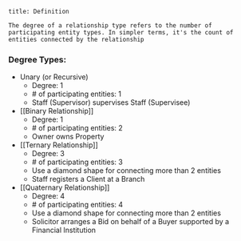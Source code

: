 ```ad-note
title: Definition

The degree of a relationship type refers to the number of participating entity types. In simpler terms, it's the count of entities connected by the relationship
```

### Degree Types:
- Unary (or Recursive)
	- Degree: 1
	- \# of participating entities: 1
	- Staff (Supervisor) supervises Staff (Supervisee)
- [[Binary Relationship]]
	- Degree: 1
	- \# of participating entities: 2
	- Owner owns Property
- [[Ternary Relationship]]
	- Degree: 3
	- \# of participating entities: 3
	- Use a diamond shape for connecting more than 2 entities
	- Staff registers a Client at a Branch
- [[Quaternary Relationship]]
	- Degree: 4
	- \# of participating entities: 4
	- Use a diamond shape for connecting more than 2 entities
	- Solicitor arranges a Bid on behalf of a Buyer supported by a Financial Institution
